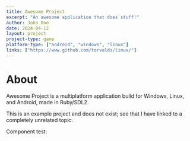```yaml
---
title: Awesome Project
excerpt: "An awesome application that does stuff!"
author: John Doe
date: 2024-04-12
layout: project
project-type: game
platform-type: ["android", "windows", "linux"]
links: ["https://www.github.com/torvalds/linux/"]
---
```


# About
Awesome Project is a multiplatform application build for Windows, Linux, and Android, made in Ruby/SDL2.

This is an example project and does not exist; see that I have linked to a completely unrelated topic.

Component test: